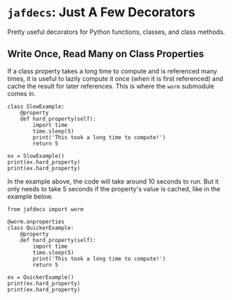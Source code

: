 # `jafdecs`: Just A Few Decorators

Pretty useful decorators for Python functions, classes, and class methods.


## Write Once, Read Many on Class Properties

If a class property takes a long time to compute and is referenced many times, it is useful to lazily compute it once (when it is first referenced) and cache the result for later references.
This is where the `worm` submodule comes in.

```
class SlowExample:
    @property
    def hard_property(self):
        import time
        time.sleep(5)
        print('This took a long time to compute!')
        return 5

ex = SlowExample()
print(ex.hard_property)
print(ex.hard_property)
```

In the example above, the code will take around 10 seconds to run.
But it only needs to take 5 seconds if the property's value is cached, like in the example below.

```
from jafdecs import worm

@worm.onproperties
class QuickerExample:
    @property
    def hard_property(self):
        import time
        time.sleep(5)
        print('This took a long time to compute!')
        return 5

ex = QuickerExample()
print(ex.hard_property)
print(ex.hard_property)
```
